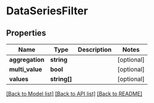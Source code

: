 # DataSeriesFilter

## Properties
Name | Type | Description | Notes
------------ | ------------- | ------------- | -------------
**aggregation** | **string** |  | [optional]
**multi_value** | **bool** |  | [optional]
**values** | **string[]** |  | [optional]

[[Back to Model list]](../README.md#documentation-for-models) [[Back to API list]](../README.md#documentation-for-api-endpoints) [[Back to README]](../README.md)
